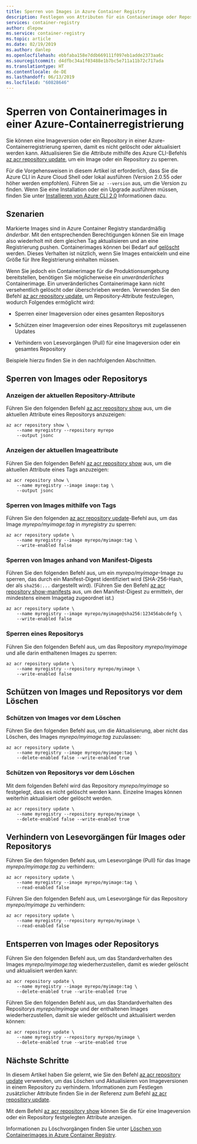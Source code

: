 ```yaml
---
title: Sperren von Images in Azure Container Registry
description: Festlegen von Attributen für ein Containerimage oder Repository, sodass es in einer Azure-Containerregistrierung nicht gelöscht oder überschrieben werden kann.
services: container-registry
author: dlepow
ms.service: container-registry
ms.topic: article
ms.date: 02/19/2019
ms.author: danlep
ms.openlocfilehash: ebbfaba158e7ddb669111f097eb1adde2373aa6c
ms.sourcegitcommit: d4dfbc34a1f03488e1b7bc5e711a11b72c717ada
ms.translationtype: HT
ms.contentlocale: de-DE
ms.lasthandoff: 06/13/2019
ms.locfileid: "60828646"
---
```

# <a name="lock-a-container-image-in-an-azure-container-registry"></a>Sperren von Containerimages in einer Azure-Containerregistrierung

Sie können eine Imageversion oder ein Repository in einer Azure-Containerregistrierung sperren, damit es nicht gelöscht oder aktualisiert werden kann. Aktualisieren Sie die Attribute mithilfe des Azure CLI-Befehls [az acr repository update][az-acr-repository-update], um ein Image oder ein Repository zu sperren. 

Für die Vorgehensweisen in diesem Artikel ist erforderlich, dass Sie die Azure CLI in Azure Cloud Shell oder lokal ausführen (Version 2.0.55 oder höher werden empfohlen). Führen Sie `az --version` aus, um die Version zu finden. Wenn Sie eine Installation oder ein Upgrade ausführen müssen, finden Sie unter [Installieren von Azure CLI 2.0][azure-cli] Informationen dazu.

## <a name="scenarios"></a>Szenarien

Markierte Images sind in Azure Container Registry standardmäßig *änderbar*. Mit den entsprechenden Berechtigungen können Sie ein Image also wiederholt mit dem gleichen Tag aktualisieren und an eine Registrierung pushen. Containerimages können bei Bedarf auf [gelöscht](container-registry-delete.md) werden. Dieses Verhalten ist nützlich, wenn Sie Images entwickeln und eine Größe für Ihre Registrierung einhalten müssen.

Wenn Sie jedoch ein Containerimage für die Produktionsumgebung bereitstellen, benötigen Sie möglicherweise ein *unveränderliches* Containerimage. Ein unveränderliches Containerimage kann nicht versehentlich gelöscht oder überschrieben werden. Verwenden Sie den Befehl [az acr repository update][az-acr-repository-update], um Repository-Attribute festzulegen, wodurch Folgendes ermöglicht wird:

* Sperren einer Imageversion oder eines gesamten Repositorys

* Schützen einer Imageversion oder eines Repositorys mit zugelassenen Updates

* Verhindern von Lesevorgängen (Pull) für eine Imageversion oder ein gesamtes Repository

Beispiele hierzu finden Sie in den nachfolgenden Abschnitten.

## <a name="lock-an-image-or-repository"></a>Sperren von Images oder Repositorys 

### <a name="show-the-current-repository-attributes"></a>Anzeigen der aktuellen Repository-Attribute
Führen Sie den folgenden Befehl [az acr repository show][az-acr-repository-show] aus, um die aktuellen Attribute eines Repositorys anzuzeigen:

```azurecli
az acr repository show \
    --name myregistry --repository myrepo
    --output jsonc
```

### <a name="show-the-current-image-attributes"></a>Anzeigen der aktuellen Imageattribute
Führen Sie den folgenden Befehl [az acr repository show][az-acr-repository-show] aus, um die aktuellen Attribute eines Tags anzuzeigen:

```azurecli
az acr repository show \
    --name myregistry --image image:tag \
    --output jsonc
```

### <a name="lock-an-image-by-tag"></a>Sperren von Images mithilfe von Tags

Führen Sie den folgenden [az acr repository update][az-acr-repository-update]-Befehl aus, um das Image *myrepo/myimage:tag* in *myregistry* zu sperren:

```azurecli
az acr repository update \
    --name myregistry --image myrepo/myimage:tag \
    --write-enabled false
```

### <a name="lock-an-image-by-manifest-digest"></a>Sperren von Images anhand von Manifest-Digests

Führen Sie den folgenden Befehl aus, um ein *myrepo/myimage*-Image zu sperren, das durch ein Manifest-Digest identifiziert wird (SHA-256-Hash, der als `sha256:...` dargestellt wird). (Führen Sie den Befehl [az acr repository show-manifests][az-acr-repository-show-manifests] aus, um den Manifest-Digest zu ermitteln, der mindestens einem Imagetag zugeordnet ist.)

```azurecli
az acr repository update \
    --name myregistry --image myrepo/myimage@sha256:123456abcdefg \
    --write-enabled false
```

### <a name="lock-a-repository"></a>Sperren eines Repositorys

Führen Sie den folgenden Befehl aus, um das Repository *myrepo/myimage* und alle darin enthaltenen Images zu sperren:

```azurecli
az acr repository update \
    --name myregistry --repository myrepo/myimage \
    --write-enabled false
```

## <a name="protect-an-image-or-repository-from-deletion"></a>Schützen von Images und Repositorys vor dem Löschen

### <a name="protect-an-image-from-deletion"></a>Schützen von Images vor dem Löschen

Führen Sie den folgenden Befehl aus, um die Aktualisierung, aber nicht das Löschen, des Images *myrepo/myimage:tag* zuzulassen:

```azurecli
az acr repository update \
    --name myregistry --image myrepo/myimage:tag \
    --delete-enabled false --write-enabled true
```

### <a name="protect-a-repository-from-deletion"></a>Schützen von Repositorys vor dem Löschen

Mit dem folgenden Befehl wird das Repository *myrepo/myimage* so festgelegt, dass es nicht gelöscht werden kann. Einzelne Images können weiterhin aktualisiert oder gelöscht werden.

```azurecli
az acr repository update \
    --name myregistry --repository myrepo/myimage \
    --delete-enabled false --write-enabled true
```

## <a name="prevent-read-operations-on-an-image-or-repository"></a>Verhindern von Lesevorgängen für Images oder Repositorys

Führen Sie den folgenden Befehl aus, um Lesevorgänge (Pull) für das Image *myrepo/myimage:tag* zu verhindern:

```azurecli
az acr repository update \
    --name myregistry --image myrepo/myimage:tag \
    --read-enabled false
```

Führen Sie den folgenden Befehl aus, um Lesevorgänge für das Repository *myrepo/myimage* zu verhindern:

```azurecli
az acr repository update \
    --name myregistry --repository myrepo/myimage \
    --read-enabled false
```

## <a name="unlock-an-image-or-repository"></a>Entsperren von Images oder Repositorys

Führen Sie den folgenden Befehl aus, um das Standardverhalten des Images *myrepo/myimage:tag* wiederherzustellen, damit es wieder gelöscht und aktualisiert werden kann:

```azurecli
az acr repository update \
    --name myregistry --image myrepo/myimage:tag \
    --delete-enabled true --write-enabled true
```

Führen Sie den folgenden Befehl aus, um das Standardverhalten des Repositorys *myrepo/myimage* und der enthaltenen Images wiederherzustellen, damit sie wieder gelöscht und aktualisiert werden können:

```azurecli
az acr repository update \
    --name myregistry --repository myrepo/myimage \
    --delete-enabled true --write-enabled true
```

## <a name="next-steps"></a>Nächste Schritte

In diesem Artikel haben Sie gelernt, wie Sie den Befehl [az acr repository update][az-acr-repository-update] verwenden, um das Löschen und Aktualisieren von Imageversionen in einem Repository zu verhindern. Informationen zum Festlegen zusätzlicher Attribute finden Sie in der Referenz zum Befehl [az acr repository update][az-acr-repository-update].

Mit dem Befehl [az acr repository show][az-acr-repository-show] können Sie die für eine Imageversion oder ein Repository festgelegten Attribute anzeigen.

Informationen zu Löschvorgängen finden Sie unter [Löschen von Containerimages in Azure Container Registry][container-registry-delete].

<!-- LINKS - Internal -->
[az-acr-repository-update]: /cli/azure/acr/repository#az-acr-repository-update
[az-acr-repository-show]: /cli/azure/acr/repository#az-acr-repository-show
[az-acr-repository-show-manifests]: /cli/azure/acr/repository#az-acr-repository-show-manifests
[azure-cli]: /cli/azure/install-azure-cli
[container-registry-delete]: container-registry-delete.md

